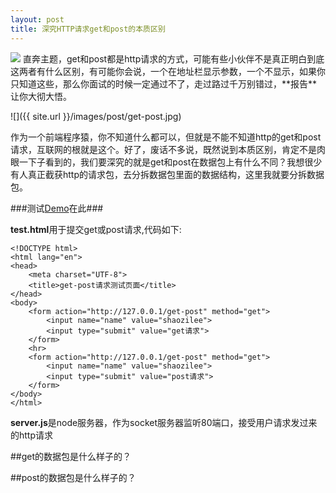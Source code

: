 ```yaml
---
layout: post
title: 深究HTTP请求get和post的本质区别
---
```

<img src="{{ site.url }}/images/post/get-post.jpg" class="excerpt">
直奔主题，get和post都是http请求的方式，可能有些小伙伴不是真正明白到底这两者有什么区别，有可能你会说，一个在地址栏显示参数，一个不显示，如果你只知道这些，那么你面试的时候一定通过不了，走过路过千万别错过，**报告**让你大彻大悟。

<!-- ## -->

![]({{ site.url }}/images/post/get-post.jpg)   

作为一个前端程序猿，你不知道什么都可以，但就是不能不知道http的get和post请求，互联网的根就是这个。好了，废话不多说，既然说到本质区别，肯定不是肉眼一下子看到的，我们要深究的就是get和post在数据包上有什么不同？我想很少有人真正截获http的请求包，去分拆数据包里面的数据结构，这里我就要分拆数据包。


###测试[Demo](https://github.com/shaozilee/shaozilee.github.io/tree/master/test/get-post)在此###

**test.html**用于提交get或post请求,代码如下:

```
<!DOCTYPE html>
<html lang="en">
<head>
	<meta charset="UTF-8">
	<title>get-post请求测试页面</title>
</head>
<body>
	<form action="http://127.0.0.1/get-post" method="get">
		<input name="name" value="shaozilee">
		<input type="submit" value="get请求">
	</form>
	<hr>
	<form action="http://127.0.0.1/get-post" method="get">
		<input name="name" value="shaozilee">
		<input type="submit" value="post请求">
	</form>
</body>
</html>
```

**server.js**是node服务器，作为socket服务器监听80端口，接受用户请求发过来的http请求


##get的数据包是什么样子的？


##post的数据包是什么样子的？


